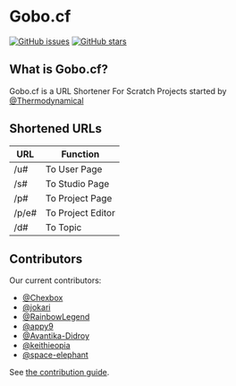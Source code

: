 # Gobo.cf
[![GitHub issues](https://img.shields.io/github/issues/ScratchUtilities/gobo.cf.svg)](https://github.com/ScratchUtilities/gobo.cf/issues)
[![GitHub stars](https://img.shields.io/github/stars/ScratchUtilities/gobo.cf.svg)](https://github.com/ScratchUtilities/gobo.cf/stargazers)

## What is Gobo.cf?
Gobo.cf is a URL Shortener For Scratch Projects started by [@Thermodynamical](https://scratch.mit.edu/users/Thermodynamical)

## Shortened URLs

| URL           | Function           |
| ------------- | ------------------ |
| /u#           | To User Page       |
| /s#           | To Studio Page     |
| /p#           | To Project Page    |
| /p/e#         | To Project Editor  |
| /d#           | To Topic           |

## Contributors

Our current contributors:
* [@Chexbox](https://github.com/Chexbox)
* [@jokari](https://github.com/jokari)
* [@RainbowLegend](https://github.com/RainbowLegend)
* [@appy9](https://github.com/appy9)
* [@Avantika-Didroy](Avantika-Didroy)
* [@keithieopia](keithieopia)
* [@space-elephant](https://github.com/space-elephant)

See [the contribution guide](https://github.com/ScratchUtilities/gobo.cf/blob/master/PULL_REQUEST_TEMPLATE.md).
